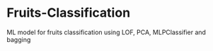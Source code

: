 # Fruits-Classification
ML model for fruits classification using LOF, PCA, MLPClassifier and bagging
